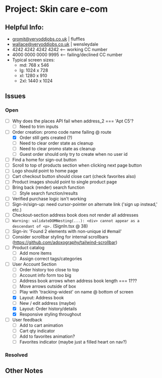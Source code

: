 # Project: Skin care e-com

## Helpful Info:

- gromit@veryoddjobs.co.uk | fluffles
- wallace@veryoddjobs.co.uk | wensleydale
- 4242 4242 4242 4242 <-- working CC number
- 4000 0000 0000 9995 <-- failing/declined CC number
- Typical screen sizes:
  - md: 768 x 546
  - lg: 1024 x 728
  - xl: 1280 x 910
  - 2xl: 1440 x 1024

## Issues

### Open

- [ ] Why does the places API fail when address_2 === 'Apt C5'?
  - [ ] Need to trim inputs
- [ ] Order creation: promo code name failing @ route
  - [x] Order still gets created (?)
  - [ ] Need to clear order state as cleanup
  - [ ] Need to clear promo state as cleanup
  - [ ] Guest order should only try to create when no user id
- [ ] Find a home for sign-out button
- [ ] Scroll to top of products section when clicking next page button
- [ ] Logo should point to home page
- [ ] Cart checkout button should close cart (check favorites also)
- [ ] Product images should point to single product page
- [ ] Bring back (render) search function
  - [ ] Style search function/results
- [ ] Verified purchase logic isn't working
- [ ] Sign-in/sign-up: need cursor-pointer on alternate link ('sign up instead,' etc.)
- [ ] Checkout-section address book does not render all addresses
- [ ] `Warning: validateDOMNesting(...): <div> cannot appear as a descendant of <p>.` (SignIn.tsx @ 38)
- [ ] Sign-in: 'Found 2 elements with non-unique id #email'
- [ ] Consider scrollbar styling for internal scrollbars (https://github.com/adoxography/tailwind-scrollbar)
- [ ] Product catalog
  - [ ] Add more items
  - [ ] Assign correct tags/categories
- [ ] User Account Section
  - [ ] Order history too close to top
  - [ ] Account info form too big
  - [ ] Address book arrows when address book length === 1???
  - [ ] Move arrows outside of box
  - [ ] Play with 'tracking-widest' on name @ bottom of screen
  - [x] Layout: Address book
  - [ ] New / edit address (maybe)
  - [x] Layout: Order history/details
  - [x] Responsive styling throughout
- [ ] User feedback
  - [ ] Add to cart animation
  - [ ] Cart qty indicator
  - [ ] Add to favorites animation?
  - [ ] Favorites indicator (maybe just a filled heart on nav?)

### Resolved

## Other Notes
